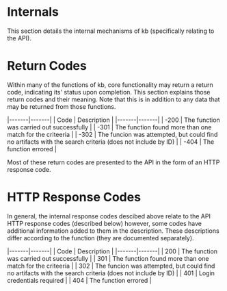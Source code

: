# Internals #

This section details the internal mechanisms of kb (specifically relating to the API).

# Return Codes #

Within many of the functions of kb, core functionality may return a return code, indicating its' status upon completion.
This section explains those return codes and their meaning. Note that this is in addition to any data that may be returned from those functions.

|-------|-------|
| Code | Description |
|-------|-------|
| -200 | The function was carried out successfully |
| -301 | The function found more than one match for the criteeria |
| -302 | The funcion was attempted, but could find no artifacts with the search criteria (does not include by ID) |
| -404 | The function errored |


Most of these return codes are presented to the API in the form of an HTTP response code.


# HTTP Response Codes #

In general, the internal response codes descibed above relate to the API HTTP response codes (described below) however, some codes have additional information added to them in the description. These descriptions differ according to the function (they are documented separately).

|-------|-------|
| Code | Description |
|-------|-------|
| 200 | The function was carried out successfully |
| 301 | The function found more than one match for the criteeria |
| 302 | The funcion was attempted, but could find no artifacts with the search criteria (does not include by ID) |
| 401 | Login credentials required |
| 404 | The function errored |
